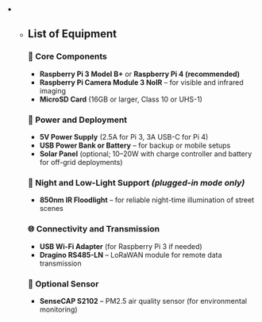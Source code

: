 - * ## List of Equipment

    ### 🔧 Core Components

    * **Raspberry Pi 3 Model B+** or **Raspberry Pi 4 (recommended)**
    * **Raspberry Pi Camera Module 3 NoIR** – for visible and infrared imaging
    * **MicroSD Card** (16GB or larger, Class 10 or UHS-1)

    ### 🔌 Power and Deployment

    * **5V Power Supply** (2.5A for Pi 3, 3A USB-C for Pi 4)
    * **USB Power Bank or Battery** – for backup or mobile setups
    * **Solar Panel** (optional; 10–20W with charge controller and battery for off-grid deployments)

    ### 🌙 Night and Low-Light Support *(plugged-in mode only)*

    * **850nm IR Floodlight** – for reliable night-time illumination of street scenes

    ### 🌐 Connectivity and Transmission

    * **USB Wi-Fi Adapter** (for Raspberry Pi 3 if needed)
    * **Dragino RS485-LN** – LoRaWAN module for remote data transmission

    ### 🧪 Optional Sensor

    * **SenseCAP S2102** – PM2.5 air quality sensor (for environmental monitoring)